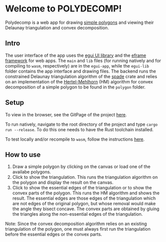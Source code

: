 # Welcome to POLYDECOMP!

Polydecomp is a web app for drawing [simple polygons](https://en.wikipedia.org/wiki/Simple_polygon) and viewing their Delaunay triangulation and convex decomposition.

## Intro

The user interface of the app uses the [egui UI library](https://github.com/emilk/egui) and the [eframe framework](https://github.com/emilk/eframe_template) for web apps.  The `main` and `lib` files (for running natively and for compiling to `wasm`, respectively) are in the `egui-app`, while the `egui-lib` folder contains the app interface and drawing files.  The backend runs the constrained Delaunay triangulation algorithm of the [spade](https://docs.rs/crate/spade/1.8.2) crate and relies on an implementation of the [Hertel-Mehlhorn](https://people.mpi-inf.mpg.de/~mehlhorn/ftp/FastTriangulation.pdf) (HM) algorithm for convex decomposition of a simple polygon to be found in the `polygon` folder.

## Setup

To view in the browser, see the GitPage of the project [here](https://maraungu.github.io/polydecomp/).

To run natively, navigate to the root directory of the project and type `cargo run --release`.  To do this one needs to have the Rust toolchain installed.

To test locally and/or recompile to `wasm`, follow the instructions [here](https://github.com/emilk/eframe_template#compiling-for-the-web).

## How to use
1. Draw a simple polygon by clicking on the canvas or load one of the availabe polygons.
2. Click to show the triangulation.  This runs the triangulation algorithm on the polygon and display the result on the canvas.
3. Click to show the essential edges of the triangulation or to show the convex parts of the polygon.  This runs the HM algorithm and shows the result.  The essential edges are those edges of the triangulation which are not edges of the original polygon, but whose removal would make the angle they bisect concave.  The convex parts are obtained by gluing the triangles along the non-essential edges of the triangulation.

Note: Since the convex decomposition algorithm relies on an existing triangulation of the polygon, one must always first run the triangulation before the essential edges or the convex parts.

